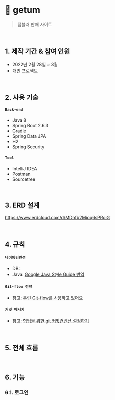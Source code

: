 # :pushpin: getum
>텀블러 판매 사이트  
>

</br>

## 1. 제작 기간 & 참여 인원
- 2022년 2월 28일 ~ 3월
- 개인 프로젝트

</br>

## 2. 사용 기술
#### `Back-end`
  - Java 8
  - Spring Boot 2.6.3
  - Gradle
  - Spring Data JPA
  - H2
  - Spring Security

  
#### `Tool`
  - IntelliJ IDEA
  - Postman
  - Sourcetree

</br>

## 3. ERD 설계
https://www.erdcloud.com/d/MDhfb2Mioq6sPRoiG

</br>

## 4. 규칙
#### `네이밍컨벤션`
  - DB: 
  - Java: [Google Java Style Guide 번역](https://newwisdom.tistory.com/96)
#### `Git-flow 전략` 
  - 참고: [우린 Git-flow를 사용하고 있어요](https://techblog.woowahan.com/2553/)
  
#### `커밋 메시지` 
  - 참고: [협업을 위한 git 커밋컨벤션 설정하기](https://overcome-the-limits.tistory.com/entry/%ED%98%91%EC%97%85-%ED%98%91%EC%97%85%EC%9D%84-%EC%9C%84%ED%95%9C-%EA%B8%B0%EB%B3%B8%EC%A0%81%EC%9D%B8-git-%EC%BB%A4%EB%B0%8B%EC%BB%A8%EB%B2%A4%EC%85%98-%EC%84%A4%EC%A0%95%ED%95%98%EA%B8%B0)
  
</br>

## 5. 전체 흐름

</br>

## 6. 기능

### 6.1. 로그인


